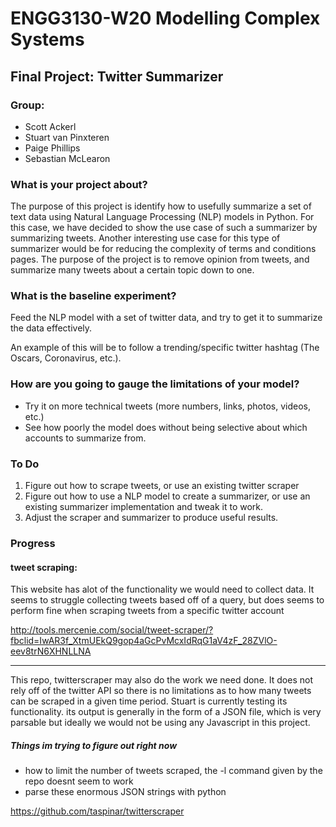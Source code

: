 # ENGG3130-W20 Modelling Complex Systems
## Final Project: Twitter Summarizer

### Group:
- Scott Ackerl
- Stuart van Pinxteren
- Paige Phillips
- Sebastian McLearon


### What is your project about?

The purpose of this project is identify how to usefully summarize a set of text data using Natural Language Processing (NLP) models in Python.
For this case, we have decided to show the use case of such a summarizer by summarizing tweets. Another interesting use case for this type of summarizer would be for reducing the complexity of terms and conditions pages.
The purpose of the project is to remove opinion from tweets, and summarize many tweets about a certain topic down to one. 

### What is the baseline experiment?  

Feed the NLP model with a set of twitter data, and try to get it to summarize the data effectively.

An example of this will be to follow a trending/specific twitter hashtag (The Oscars, Coronavirus, etc.).

### How are you going to gauge the limitations of your model?  

- Try it on more technical tweets (more numbers, links, photos, videos, etc.)
- See how poorly the model does without being selective about which accounts to summarize from.

### To Do

1. Figure out how to scrape tweets, or use an existing twitter scraper
2. Figure out how to use a NLP model to create a summarizer, or use an existing summarizer implementation and tweak it to work.
3. Adjust the scraper and summarizer to produce useful results.

### Progress
#### tweet scraping: 
This website has alot of the functionality we would need to collect data. It seems to struggle collecting tweets based off of a query, but does seems to perform fine when scraping tweets from a specific twitter account

http://tools.mercenie.com/social/tweet-scraper/?fbclid=IwAR3f_XtmUEkQ9gop4aGcPvMcxIdRqG1aV4zF_28ZVlO-eev8trN6XHNLLNA
****

This repo, twitterscraper may also do the work we need done. It does not rely off of the twitter API so there is no limitations as to how many tweets can be scraped in a given time period. Stuart is currently testing its functionality. its output is generally in the form of a JSON file, which is very parsable but ideally we would not be using any Javascript in this project.
##### Things im trying to figure out right now
* how to limit the number of tweets scraped, the -l command given by the repo doesnt seem to work
* parse these enormous JSON strings with python



https://github.com/taspinar/twitterscraper


